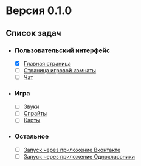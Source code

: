 # Версия 0.1.0

## Список задач

- ### Пользовательский интерфейс
  - [X] [Главная страница](ui/index-page.md)
  - [ ] [Страница игровой комнаты](ui/room-page.md)
  - [ ] [Чат](ui/chat.md)
- ### Игра
  - [ ] [Звуки](game/sounds.md)
  - [ ] [Спрайты](game/sprites.md)
  - [ ] [Карты](game/maps.md)
- ### Остальное
  - [ ] [Запуск через приложение Вконтакте](rest/run-vk.md)
  - [ ] [Запуск через приложение Одноклассники](rest/run-ok.md)
